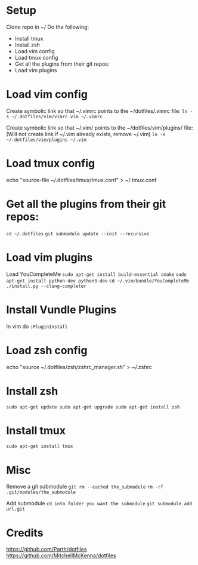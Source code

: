 # Setup
Clone repo in ~/
Do the following:
- Install tmux
- Install zsh
- Load vim config
- Load tmux config
- Get all the plugins from their git repos:
- Load vim plugins

# Load vim config

Create symbolic link so that ~/.vimrc points to the ~/dotfiles/.vimrc file:
`ln -s ~/.dotfiles/vim/vimrc.vim ~/.vimrc`

Create symbolic link so that ~/.vim/ points to the ~/dotfiles/vim/plugins/ file: (Will not create link if ~/.vim already exists, remove ~/.vim)
`ln -s ~/.dotfiles/vim/plugins ~/.vim`

# Load tmux config

echo "source-file ~/.dotfiles/tmux/tmux.conf" > ~/.tmux.conf

# Get all the plugins from their git repos:

`cd ~/.dotfiles`
`git submodule update --init --recursive`

# Load vim plugins
Load YouCompleteMe
`sudo apt-get install build-essential cmake`
`sudo apt-get install python-dev python3-dev`
`cd ~/.vim/bundle/YouCompleteMe`
`./install.py --clang-completer`

# Install Vundle Plugins
In vim do `:PluginInstall`

# Load zsh config

echo "source ~/.dotfiles/zsh/zshrc_manager.sh" > ~/.zshrc

# Install zsh
`sudo apt-get update
sudo apt-get upgrade
sudo apt-get install zsh`

# Install tmux
`sudo apt-get install tmux`

# Misc

Remove a git submodule
`git rm --cached the_submodule`
`rm -rf .git/modules/the_submodule`

Add submodule
`cd into folder you want the submodule`
`git submodule add url.git`

# Credits
https://github.com/Parth/dotfiles
https://github.com/MitchellMcKenna/dotfiles
